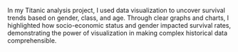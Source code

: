 In my Titanic analysis project, I used data visualization to uncover survival trends based on gender, class, and age. Through clear graphs and charts, I highlighted how socio-economic status and gender impacted survival rates, demonstrating the power of visualization in making complex historical data comprehensible.
